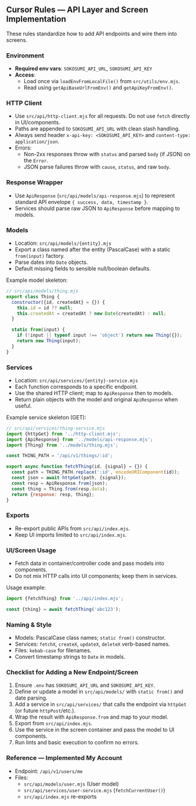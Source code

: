 ## Cursor Rules — API Layer and Screen Implementation

These rules standardize how to add API endpoints and wire them into screens.

### Environment
- **Required env vars**: `SOKOSUMI_API_URL`, `SOKOSUMI_API_KEY`
- **Access**:
  - Load once via `loadEnvFromLocalFile()` from `src/utils/env.mjs`.
  - Read using `getApiBaseUrlFromEnv()` and `getApiKeyFromEnv()`.

### HTTP Client
- Use `src/api/http-client.mjs` for all requests. Do not use `fetch` directly in UI/components.
- Paths are appended to `SOKOSUMI_API_URL` with clean slash handling.
- Always send header `x-api-key: <SOKOSUMI_API_KEY>` and `content-type: application/json`.
- Errors:
  - Non-2xx responses throw with `status` and parsed `body` (if JSON) on the `Error`.
  - JSON parse failures throw with `cause`, `status`, and raw `body`.

### Response Wrapper
- Use `ApiResponse` (`src/api/models/api-response.mjs`) to represent standard API envelope `{ success, data, timestamp }`.
- Services should parse raw JSON to `ApiResponse` before mapping to models.

### Models
- Location: `src/api/models/{entity}.mjs`
- Export a class named after the entity (PascalCase) with a static `from(input)` factory.
- Parse dates into `Date` objects.
- Default missing fields to sensible null/boolean defaults.

Example model skeleton:
```javascript
// src/api/models/thing.mjs
export class Thing {
  constructor({id, createdAt} = {}) {
    this.id = id ?? null;
    this.createdAt = createdAt ? new Date(createdAt) : null;
  }

  static from(input) {
    if (!input || typeof input !== 'object') return new Thing({});
    return new Thing(input);
  }
}
```

### Services
- Location: `src/api/services/{entity}-service.mjs`
- Each function corresponds to a specific endpoint.
- Use the shared HTTP client; map to `ApiResponse` then to models.
- Return plain objects with the model and original `ApiResponse` when useful.

Example service skeleton (GET):
```javascript
// src/api/services/thing-service.mjs
import {httpGet} from '../http-client.mjs';
import {ApiResponse} from '../models/api-response.mjs';
import {Thing} from '../models/thing.mjs';

const THING_PATH = '/api/v1/things/:id';

export async function fetchThing(id, {signal} = {}) {
  const path = THING_PATH.replace(':id', encodeURIComponent(id));
  const json = await httpGet(path, {signal});
  const resp = ApiResponse.from(json);
  const thing = Thing.from(resp.data);
  return {response: resp, thing};
}
```

### Exports
- Re-export public APIs from `src/api/index.mjs`.
- Keep UI imports limited to `src/api/index.mjs`.

### UI/Screen Usage
- Fetch data in container/controller code and pass models into components.
- Do not mix HTTP calls into UI components; keep them in services.

Usage example:
```javascript
import {fetchThing} from '../api/index.mjs';

const {thing} = await fetchThing('abc123');
```

### Naming & Style
- Models: PascalCase class names; `static from()` constructor.
- Services: `fetchX`, `createX`, `updateX`, `deleteX` verb-based names.
- Files: `kebab-case` for filenames.
- Convert timestamp strings to `Date` in models.

### Checklist for Adding a New Endpoint/Screen
1. Ensure `.env` has `SOKOSUMI_API_URL` and `SOKOSUMI_API_KEY`.
2. Define or update a model in `src/api/models/` with `static from()` and date parsing.
3. Add a service in `src/api/services/` that calls the endpoint via `httpGet` (or future `httpPost`/etc.).
4. Wrap the result with `ApiResponse.from` and map to your model.
5. Export from `src/api/index.mjs`.
6. Use the service in the screen container and pass the model to UI components.
7. Run lints and basic execution to confirm no errors.

### Reference — Implemented My Account
- Endpoint: `/api/v1/users/me`
- Files:
  - `src/api/models/user.mjs` (User model)
  - `src/api/services/user-service.mjs` (`fetchCurrentUser()`)
  - `src/api/index.mjs` re-exports


